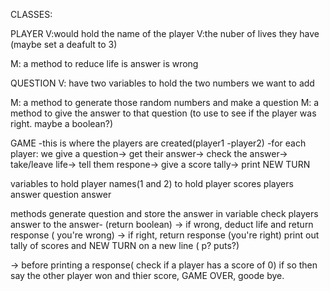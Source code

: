 CLASSES:

PLAYER
V:would hold the name of the player
V:the nuber of lives they have (maybe set a deafult to 3)

M: a method to reduce life is answer is wrong

QUESTION
V: have two variables to hold the two numbers we want to add

M: a method to generate those random numbers and make a question
M: a method to give the answer to that question (to use to see if the player was right. maybe a boolean?)

GAME
-this is where the players are created(player1 -player2)
-for each player: we give a question-> get their answer-> check the answer-> take/leave life-> tell them respone-> give a score tally-> print NEW TURN

variables
to hold player names(1 and 2)
to hold player scores
players answer
question answer

methods
generate question and store the answer in variable
check players answer to the answer- (return boolean)
-> if wrong, deduct life and return response ( you're wrong)
-> if right, return response (you're right)
print out tally of scores and NEW TURN on a new line ( p? puts?)

-> before printing a response( check if a player has a score of 0)
if so then say the other player won and thier score, GAME OVER, goode bye.
